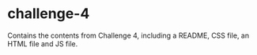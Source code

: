 # challenge-4
Contains the contents from Challenge 4, including a README, CSS file, an HTML file and JS file.
